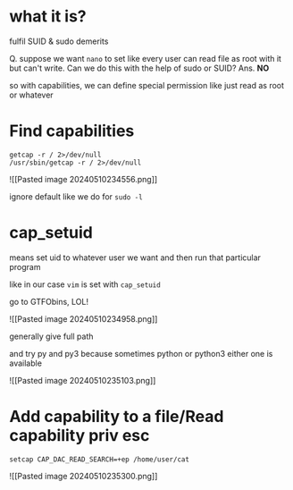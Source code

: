
# what it is?

fulfil SUID & sudo demerits

Q. suppose we want `nano` to set like every user can read file as root with it but can't write. Can we do this with the help of sudo or SUID?
Ans. **NO**

so with capabilities, we can define special permission like just read as root or whatever


# Find capabilities

```
getcap -r / 2>/dev/null
/usr/sbin/getcap -r / 2>/dev/null
```

![[Pasted image 20240510234556.png]]

ignore default like we do for `sudo -l`


# cap_setuid

means set uid to whatever user we want and then run that particular program

like in our case `vim` is set with `cap_setuid`

go to GTFObins, LOL!

![[Pasted image 20240510234958.png]]

generally give full path

and try py and py3 because sometimes python or python3 either one is available

![[Pasted image 20240510235103.png]]


# Add capability to a file/Read capability priv esc

```
setcap CAP_DAC_READ_SEARCH=+ep /home/user/cat
```

![[Pasted image 20240510235300.png]]

